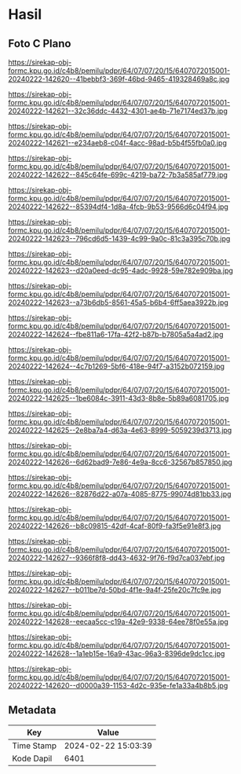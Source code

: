 # Hasil

## Foto C Plano

https://sirekap-obj-formc.kpu.go.id/c4b8/pemilu/pdpr/64/07/07/20/15/6407072015001-20240222-142620--41bebbf3-369f-46bd-9465-419328469a8c.jpg

https://sirekap-obj-formc.kpu.go.id/c4b8/pemilu/pdpr/64/07/07/20/15/6407072015001-20240222-142621--32c36ddc-4432-4301-ae4b-71e7174ed37b.jpg

https://sirekap-obj-formc.kpu.go.id/c4b8/pemilu/pdpr/64/07/07/20/15/6407072015001-20240222-142621--e234aeb8-c04f-4acc-98ad-b5b4f55fb0a0.jpg

https://sirekap-obj-formc.kpu.go.id/c4b8/pemilu/pdpr/64/07/07/20/15/6407072015001-20240222-142622--845c64fe-699c-4219-ba72-7b3a585af779.jpg

https://sirekap-obj-formc.kpu.go.id/c4b8/pemilu/pdpr/64/07/07/20/15/6407072015001-20240222-142622--85394df4-1d8a-4fcb-9b53-9566d6c04f94.jpg

https://sirekap-obj-formc.kpu.go.id/c4b8/pemilu/pdpr/64/07/07/20/15/6407072015001-20240222-142623--796cd6d5-1439-4c99-9a0c-81c3a395c70b.jpg

https://sirekap-obj-formc.kpu.go.id/c4b8/pemilu/pdpr/64/07/07/20/15/6407072015001-20240222-142623--d20a0eed-dc95-4adc-9928-59e782e909ba.jpg

https://sirekap-obj-formc.kpu.go.id/c4b8/pemilu/pdpr/64/07/07/20/15/6407072015001-20240222-142623--a73b6db5-8561-45a5-b6b4-6ff5aea3922b.jpg

https://sirekap-obj-formc.kpu.go.id/c4b8/pemilu/pdpr/64/07/07/20/15/6407072015001-20240222-142624--fbe811a6-17fa-42f2-b87b-b7805a5a4ad2.jpg

https://sirekap-obj-formc.kpu.go.id/c4b8/pemilu/pdpr/64/07/07/20/15/6407072015001-20240222-142624--4c7b1269-5bf6-418e-94f7-a3152b072159.jpg

https://sirekap-obj-formc.kpu.go.id/c4b8/pemilu/pdpr/64/07/07/20/15/6407072015001-20240222-142625--1be6084c-3911-43d3-8b8e-5b89a6081705.jpg

https://sirekap-obj-formc.kpu.go.id/c4b8/pemilu/pdpr/64/07/07/20/15/6407072015001-20240222-142625--2e8ba7a4-d63a-4e63-8999-5059239d3713.jpg

https://sirekap-obj-formc.kpu.go.id/c4b8/pemilu/pdpr/64/07/07/20/15/6407072015001-20240222-142626--6d62bad9-7e86-4e9a-8cc6-32567b857850.jpg

https://sirekap-obj-formc.kpu.go.id/c4b8/pemilu/pdpr/64/07/07/20/15/6407072015001-20240222-142626--82876d22-a07a-4085-8775-99074d81bb33.jpg

https://sirekap-obj-formc.kpu.go.id/c4b8/pemilu/pdpr/64/07/07/20/15/6407072015001-20240222-142626--b8c09815-42df-4caf-80f9-fa3f5e91e8f3.jpg

https://sirekap-obj-formc.kpu.go.id/c4b8/pemilu/pdpr/64/07/07/20/15/6407072015001-20240222-142627--9366f8f8-dd43-4632-9f76-f9d7ca037ebf.jpg

https://sirekap-obj-formc.kpu.go.id/c4b8/pemilu/pdpr/64/07/07/20/15/6407072015001-20240222-142627--b011be7d-50bd-4f1e-9a4f-25fe20c7fc9e.jpg

https://sirekap-obj-formc.kpu.go.id/c4b8/pemilu/pdpr/64/07/07/20/15/6407072015001-20240222-142628--eecaa5cc-c19a-42e9-9338-64ee78f0e55a.jpg

https://sirekap-obj-formc.kpu.go.id/c4b8/pemilu/pdpr/64/07/07/20/15/6407072015001-20240222-142628--1a1eb15e-16a9-43ac-96a3-8396de9dc1cc.jpg

https://sirekap-obj-formc.kpu.go.id/c4b8/pemilu/pdpr/64/07/07/20/15/6407072015001-20240222-142620--d0000a39-1153-4d2c-935e-fe1a33a4b8b5.jpg


## Metadata

| Key        | Value               |
| ---------- | ------------------- |
| Time Stamp | 2024-02-22 15:03:39 |
| Kode Dapil | 6401                |



